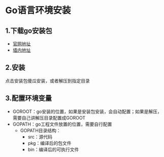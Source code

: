 # Go语言环境安装
## 1.下载go安装包
- [官网地址](https://golang.org/dl)
- [墙内地址](https://studygolang.com/dl)

## 2.安装
点击安装包傻瓜安装，或者解压到指定目录

## 3.配置环境变量
- GOROOT：go安装的位置，如果是安装包安装，会自动配置；如果是解压，需要自己讲解压目录配置成GOROOT
- GOPATH：go工程文件放置的位置，需要自行配置
	- GOPATH目录结构：
		- src：源代码
		- pkg：编译后的包文件
		- bin：编译后的可执行文件